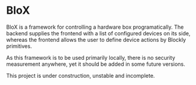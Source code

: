 # BloX

BloX is a framework for controlling a hardware box programatically. The backend
supplies the frontend with a list of configured devices on its side, whereas
the frontend allows the user to define device actions by Blockly primitives.

As this framework is to be used primarily locally, there is no security
measurement anywhere, yet it should be added in some future versions.

This project is under construction, unstable and incomplete.
